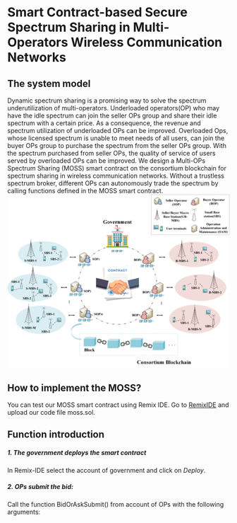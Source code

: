 # Smart Contract-based Secure Spectrum Sharing in Multi-Operators Wireless Communication Networks
## The system model
Dynamic spectrum sharing is a promising way to solve the spectrum underutilization of multi-operators. Underloaded operators(OP) who may have the idle spectrum can join the seller OPs group and share their idle spectrum with a certain price. As a consequence, the revenue and spectrum utilization of underloaded OPs can be improved. Overloaded Ops, whose licensed spectrum is unable to meet needs of all users, can join the buyer OPs group to purchase the spectrum from the seller OPs group. With the spectrum purchased from seller OPs, the quality of service of users served by overloaded OPs can be improved.
We design a Multi-OPs Spectrum Sharing (MOSS) smart contract on the consortium blockchain for spectrum sharing in wireless communication networks. Without a trustless spectrum broker, different OPs can autonomously trade the spectrum by calling functions defined in the MOSS smart contract. 
![](fig1.png)
## How to implement the MOSS?
You can test our MOSS smart contract using Remix IDE. Go to [RemixIDE](https://remix.ethereum.org "RemixIDE") and upload our code file moss.sol.
## Function introduction
##### 1. The government deploys the smart contract
In Remix-IDE select the account of government and click on *Deploy*.
##### 2. OPs submit the bid:
Call the function BidOrAskSubmit() from account of OPs with the following arguments:
